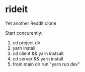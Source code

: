 # rideit
Yet another Reddit clone

Start concurently:

1. cd project dir
2. yarn install
3. cd client && yarn instsall
4. cd server && yarn install
5. from main dir run "yarn run dev"
